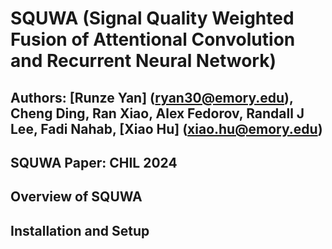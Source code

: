 # SQUWA (Signal Quality Weighted Fusion of Attentional Convolution and Recurrent Neural Network)

## Authors: [Runze Yan] (ryan30@emory.edu), Cheng Ding, Ran Xiao, Alex Fedorov, Randall J Lee, Fadi Nahab, [Xiao Hu] (xiao.hu@emory.edu)

## SQUWA Paper: CHIL 2024


## Overview of SQUWA


## Installation and Setup

